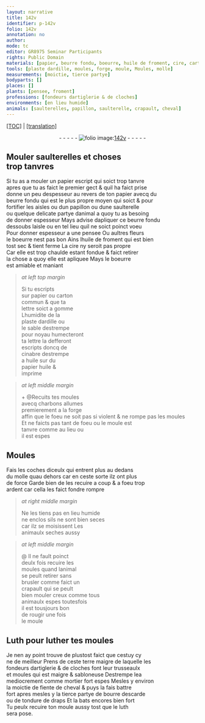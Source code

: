 ```yaml
---
layout: narrative
title: 142v
identifier: p-142v
folio: 142v
annotation: no
author:
mode: tc
editor: GR8975 Seminar Participants
rights: Public Domain
materials: [papier, beurre fondu, boeurre, huile de froment, cire, carton commun, lettre, gomme, ardille, cinabre, huile, charbons, Luth, luther, terre maigre de laquelle les fondeurs dartiglerie & de cloches font leur trusseaulx et moules, mortier, fiente de cheval, bourre descarde, tondure de draps, luth]
tools: [plaste dardille, moules, forge, moule, Moules, molle]
measurements: [moictie, tierce partye]
bodyparts: []
places: []
plants: [pensee, froment]
professions: [fondeurs dartiglerie & de cloches]
environments: [en lieu humide]
animals: [saulterelles, papillon, saulterelle, crapault, cheval]
---
```


<p><a href="{{ site.baseurl }}/diplomatic/">[TOC]</a> | <a href="{{ site.baseurl }}/texts/p-142v_tl/" target="_blank">[translation]</a></p><div class="folio" align="center">- - - - - <a href="http://gallica.bnf.fr/ark:/12148/btv1b10500001g/f290.image" target="_blank"><img src="https://cu-mkp.github.io/2017-workshop-edition/assets/photo-icon.png" alt="folio image: " style="display:inline-block; margin-bottom:-3px;"/>142v</a> - - - - - </div>  
  

## Mouler <span class="al">saulterelles</span> et choses<br/> trop tanvres

 
Si tu as a mouler un <span class="m">papier</span> escript qui soict trop tanvre<br/> apres que tu as faict le premier gect & quil ha faict prise<br/> donne un peu despesseur au revers de ton <span class="m">papier</span> avecq du<br/> <span class="m">beurre fondu</span> qui est le plus propre moyen qui soict & pour<br/> fortifier les aisles ou dun <span class="al">papillon</span> ou dune <span class="al">saulterelle</span><br/> ou quelque delicate partye danimal a quoy tu as besoing<br/> de donner espesseur Mays advise dapliquer ce <span class="m">beurre fondu</span><br/> dessoubs laisle ou en tel lieu quil ne soict poinct voeu<br/> Pour donner espesseur a une <span class="pa">pensee</span> Ou aultres fleurs<br/> le <span class="m">boeurre</span> nest pas bon Ains l<span class="m">huile de <span class="pa">froment</span></span> qui est bien<br/> tost sec & tient ferme La <span class="m">cire</span> ny seroit pas propre<br/> Car elle est trop chaulde estant fondue & faict retirer<br/> la chose a quoy elle est apliquee Mays le <span class="m">boeurre</span><br/> est amiable et maniant
 
> *at left top margin*
> 
> 
>  Si tu escripts<br/> sur <span class="m">papier</span> ou <span class="m">carton<br/> commun</span> & que ta<br/> <span class="m">l<span class="exp">ett</span>re</span> soict a <span class="m">gomme</span><br/> Lhumidite de la<br/> <span class="tl">plaste d<span class="m">ardille</span></span> ou<br/> le sable destrempe<br/> pour noyau humectero<span class="exp">n</span>t<br/> ta <span class="m">l<span class="exp">ett</span>re</span> la defferont<br/> escripts doncq de<br/> <span class="m">cinabre</span> destrempe<br/> a <span class="m">huile</span> sur du<br/> <span class="m">papier</span> <span class="m">huile</span> &<br/> imprime
 
> *at left middle margin*
> 
> 
> \+ @Recuits tes <span class="tl">moules</span><br/> avecq <span class="m">charbons</span> allumes<br/> premierem<span class="exp">ent</span> a la <span class="tl">forge</span><br/> affin que le foeu ne soit pas si violent & ne ro<span class="exp">m</span>pe pas les <span class="tl">moules</span><br/> Et ne faicts pas tant de foeu ou le <span class="tl">moule</span> est<br/> tanvre co<span class="exp">mm</span>e au lieu ou<br/> il est espes
 
 
  

## <span class="tl">Moules</span>

 
Fais les coches diceulx qui entrent plus au dedans<br/> du <span class="tl">molle</span> quau dehors car en ceste sorte ilz ont plus<br/> de force Garde bien de les recuire a coup & a foeu trop<br/> ardent car cella les faict <span class="del">fondre</span> rompre
 
> *at right middle margin*
> 
> 
>   Ne les tiens pas <span class="env">en lieu humide</span><br/> ne enclos sils ne sont bien seces<br/> car ilz se moisissent Les<br/> animaulx seches aussy
 
> *at left middle margin*
> 
> 
>  @ Il ne fault poinct<br/> deulx fois recuire les<br/> <span class="tl">moules</span> quand lanimal<br/> se peult retirer sans<br/> brusler co<span class="exp">mm</span>e faict un<br/> <span class="al">crapault</span> qui se peult<br/> bien mouler creux co<span class="exp">mm</span>e tous<br/> animaulx espes toutesfois<br/> il est tousjours bon<br/> de rougir une fois<br/> le <span class="tl">moule</span>
 
 
  

## <span class="m">Luth</span> pour <span class="m">luther</span> tes <span class="tl">moules</span>

 
Je nen ay point trouve de plustost faict que cestuy cy<br/> ne de meilleur P<span class="exp">rens</span> de ceste <span class="m">terre maigre de laquelle les<br/> <span class="pro">fondeurs dartiglerie & de cloches</span> font leur trusseaulx<br/> et moules</span> qui est maigre & sabloneuse Destrempe l<span class="del">e</span>a<br/> mediocrement comme <span class="m">mortier</span> fort espes Mesles y environ<br/> la <span class="ms">moictie</span> de <span class="m">fiente de <span class="al">cheval</span></span> & puys la fais battre<br/> fort apres mesles y la <span class="ms">tierce partye</span> de <span class="m">bourre descarde</span><br/> ou de <span class="m">tondure de draps</span> Et la bats encores bien fort<br/> Tu peulx recuire ton <span class="tl">moule</span> aussy tost que le <span class="m">luth</span><br/> sera pose.
 
